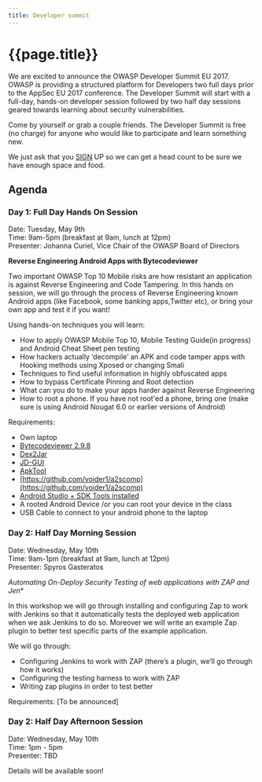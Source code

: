 ```yaml
---
title: Developer summit
---
```


# {{page.title}}

We are excited to announce the OWASP Developer Summit EU 2017. OWASP is providing a structured platform for Developers two full days prior to the AppSec EU 2017 conference. The Developer Summit will start with a full-day, hands-on developer session followed by two half day sessions geared towards learning about security vulnerabilities. 

Come by yourself or grab a couple friends. The Developer Summit is free (no charge) for anyone who would like to participate and learn something new. 

We just ask that you [SIGN](https://docs.google.com/spreadsheets/d/1mVVonj0axYtn3DSdku3nEsbSqx-rIrqgy9D1Gojg7AI/edit#gid=0) UP so we can get a head count to be sure we have enough space and food.

## Agenda

### Day 1: Full Day Hands On Session 
Date: Tuesday, May 9th  
Time: 9am-5pm (breakfast at 9am, lunch at 12pm)  
Presenter: Johanna Curiel, Vice Chair of the OWASP Board of Directors

**Reverse Engineering Android Apps with Bytecodeviewer**

Two important OWASP Top 10 Mobile risks are how resistant an application is against Reverse Engineering and Code Tampering. In this hands on session, we will go through the process of Reverse Engineering known Android apps (like Facebook, some banking apps,Twitter etc), or bring your own app and test it if you want! 

Using hands-on techniques you will learn:

* How to apply OWASP Mobile Top 10, Mobile Testing Guide(in progress) and Android Cheat Sheet pen testing
* How hackers actually ‘decompile’ an APK and code tamper apps with Hooking methods using Xposed or changing Smali
* Techniques to find useful information in highly obfuscated apps
* How to bypass Certificate Pinning and Root detection
* What can you do to make your apps harder against Reverse Engineering
* How to root a phone. If you have not root'ed a phone, bring one (make sure is using Android Nougat 6.0 or earlier versions of Android)

Requirements:

* Own laptop
* [Bytecodeviewer 2.9.8](https://github.com/Konloch/bytecode-viewer)
* [Dex2Jar](https://github.com/pxb1988/dex2jar)
* [JD-GUI](http://jd.benow.ca/)
* [ApkTool](https://ibotpeaches.github.io/Apktool/)
* [https://github.com/voider1/a2scomp](https://github.com/voider1/a2scomp)
* [Android Studio + SDK Tools installed](https://developer.android.com/studio/index.html)
* A rooted Android Device /or you can root your device in the class
* USB Cable to connect to your android phone to the laptop


### Day 2: Half Day Morning Session
Date: Wednesday, May 10th  
Time: 9am-1pm (breakfast at 9am, lunch at 12pm)  
Presenter: Spyros Gasteratos

**Automating On-Deploy Security Testing* of web applications with ZAP and Jen**

In this workshop we will go through installing and configuring Zap to work with Jenkins so that it automatically tests the deployed web application when we ask Jenkins to do so. Moreover we will write an example Zap plugin to better test specific parts of the example application. 

We will go through:

* Configuring Jenkins to work with ZAP (there’s a plugin, we’ll go through how it works)
* Configuring the testing harness to work with ZAP
* Writing zap plugins in order to test better

Requirements: [To be announced]

### Day 2: Half Day Afternoon Session
Date: Wednesday, May 10th  
Time: 1pm - 5pm  
Presenter: TBD  

Details will be available soon!







